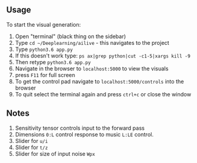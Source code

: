 ## Usage

To start the visual generation:

1. Open "terminal" (black thing on the sidebar)
1. Type `cd ~/Deeplearning/ailive` - this navigates to the project
1. Type `python3.6 app.py`
1. If this doesn't work type: `ps ax|grep python|cut -c1-5|xargs kill -9`
1. Then retype `python3.6 app.py`
1. Navigate in the browser to `localhost:5000` to view the visuals
1. press `F11` for full screen
1. To get the control pad navigate to `localhost:5000/controls` into the browser
1. To quit select the terminal again and press `ctrl+c` or close the window

## Notes

1. Sensitivity tensor controls input to the forward pass
1. Dimensions `0:L` control response to music `L:LE` control.
1. Slider for `u/i`
1. Slider for `t/z`
1. Slider for size of input noise `Wpx`
